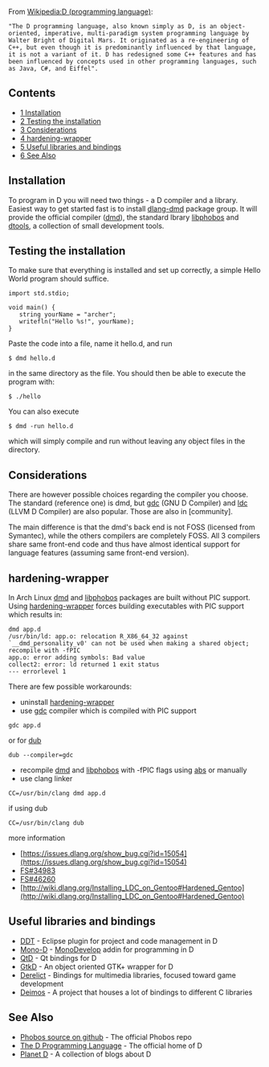 From [Wikipedia:D (programming language)](https://en.wikipedia.org/wiki/D_(programming_language) "wikipedia:D (programming language)"):

	"The D programming language, also known simply as D, is an object-oriented, imperative, multi-paradigm system programming language by Walter Bright of Digital Mars. It originated as a re-engineering of C++, but even though it is predominantly influenced by that language, it is not a variant of it. D has redesigned some C++ features and has been influenced by concepts used in other programming languages, such as Java, C#, and Eiffel".

## Contents

*   [1 Installation](#Installation)
*   [2 Testing the installation](#Testing_the_installation)
*   [3 Considerations](#Considerations)
*   [4 hardening-wrapper](#hardening-wrapper)
*   [5 Useful libraries and bindings](#Useful_libraries_and_bindings)
*   [6 See Also](#See_Also)

## Installation

To program in D you will need two things - a D compiler and a library. Easiest way to get started fast is to install [dlang-dmd](https://www.archlinux.org/groups/x86_64/dlang-dmd/) package group. It will provide the official compiler ([dmd](https://www.archlinux.org/packages/?name=dmd)), the standard lbrary [libphobos](https://www.archlinux.org/packages/?name=libphobos) and [dtools](https://www.archlinux.org/packages/?name=dtools), a collection of small development tools.

## Testing the installation

To make sure that everything is installed and set up correctly, a simple Hello World program should suffice.

```
import std.stdio;

void main() {
   string yourName = "archer";
   writefln("Hello %s!", yourName);
}

```

Paste the code into a file, name it hello.d, and run

```
$ dmd hello.d

```

in the same directory as the file. You should then be able to execute the program with:

```
$ ./hello

```

You can also execute

```
$ dmd -run hello.d

```

which will simply compile and run without leaving any object files in the directory.

## Considerations

There are however possible choices regarding the compiler you choose. The standard (reference one) is dmd, but [gdc](https://aur.archlinux.org/packages/gdc/) (GNU D Compiler) and [ldc](https://www.archlinux.org/packages/?name=ldc) (LLVM D Compiler) are also popular. Those are also in [community].

The main difference is that the dmd's back end is not FOSS (licensed from Symantec), while the others compilers are completely FOSS. All 3 compilers share same front-end code and thus have almost identical support for language features (assuming same front-end version).

## hardening-wrapper

In Arch Linux [dmd](https://www.archlinux.org/packages/?name=dmd) and [libphobos](https://www.archlinux.org/packages/?name=libphobos) packages are built without PIC support. Using [hardening-wrapper](https://www.archlinux.org/packages/?name=hardening-wrapper) forces building executables with PIC support which results in:

```
dmd app.d
/usr/bin/ld: app.o: relocation R_X86_64_32 against  `__dmd_personality_v0' can not be used when making a shared object;  recompile with -fPIC
app.o: error adding symbols: Bad value
collect2: error: ld returned 1 exit status
--- errorlevel 1

```

There are few possible workarounds:

*   uninstall [hardening-wrapper](https://www.archlinux.org/packages/?name=hardening-wrapper)
*   use [gdc](https://aur.archlinux.org/packages/gdc/) compiler which is compiled with PIC support

```
gdc app.d 

```

or for [dub](https://aur.archlinux.org/packages/dub/)

```
dub --compiler=gdc

```

*   recompile [dmd](https://www.archlinux.org/packages/?name=dmd) and [libphobos](https://www.archlinux.org/packages/?name=libphobos) with -fPIC flags using [abs](/index.php/Abs "Abs") or manually
*   use clang linker

```
CC=/usr/bin/clang dmd app.d

```

if using dub

```
CC=/usr/bin/clang dub

```

more information

*   [https://issues.dlang.org/show_bug.cgi?id=15054](https://issues.dlang.org/show_bug.cgi?id=15054)
*   [FS#34983](https://bugs.archlinux.org/task/34983)
*   [FS#46260](https://bugs.archlinux.org/task/46260)
*   [http://wiki.dlang.org/Installing_LDC_on_Gentoo#Hardened_Gentoo](http://wiki.dlang.org/Installing_LDC_on_Gentoo#Hardened_Gentoo)

## Useful libraries and bindings

*   [DDT](https://code.google.com/p/ddt/) - Eclipse plugin for project and code management in D
*   [Mono-D](http://mono-d.alexanderbothe.com/) - [MonoDevelop](http://monodevelop.com/) addin for programming in D
*   [QtD](https://bitbucket.org/qtd/repo) - Qt bindings for D
*   [GtkD](http://gtkd.org/) - An object oriented GTK+ wrapper for D
*   [Derelict](https://github.com/aldacron/Derelict3) - Bindings for multimedia libraries, focused toward game development
*   [Deimos](https://github.com/D-Programming-Deimos) - A project that houses a lot of bindings to different C libraries

## See Also

*   [Phobos source on github](https://github.com/D-Programming-Language/phobos/) - The official Phobos repo
*   [The D Programming Language](http://dlang.org/) - The official home of D
*   [Planet D](http://planet.dsource.org/) - A collection of blogs about D